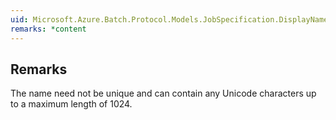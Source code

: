 ```yaml
---  
uid: Microsoft.Azure.Batch.Protocol.Models.JobSpecification.DisplayName  
remarks: *content  
---  
```

  
## Remarks  
 The name need not be unique and can contain any Unicode characters             up to a maximum length of 1024.